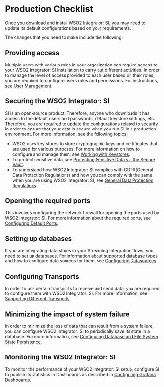 # Production Checklist

Once you download and install WSO2 Integrator: SI, you may need to update its default configurations based on your requirements.

The changes that you need to make include the following:

## Providing access

Multiple users with various roles in your organization can require access to your WSO2 Integrator: SI installation to carry out different activities. In order to manage the level of access provided to each user based on their roles, you are required to configure users roles and permissions. For instructions, see [User Management](../admin/user-management.md).

## Securing the WSO2 Integrator: SI

SI is an open-source product. Therefore, anyone who downloads it has access to the default users and passwords, default keystore settings, etc. Therefore, you are required to update the configurations related to security in order to ensure that your data is secure when you run SI in a production environment. For more information, see the following topics:

- WSO2 uses key stores to store cryptographic keys and certificates that are used for various purposes. For more information on how to configure and manage them, see [Working with Keystores](../admin/working-with-Keystores.md).
- To protect sensitive data, see [Protecting Sensitive Data via the Secure Vault](https://ei.docs.wso2.com/en/latest/streaming-integrator/admin/protecting-sensitive-data-via-the-secure-vault/).
- To understand how WSO2 Integrator: SI complies with GDPR(General Data Protection Regulations) and how you can comply with the same when you are using WSO2 Integrator: SI, see [General Data Protection Regulations](../admin/general-data-protection-regulations.md).

## Opening the required ports

This involves configuring the network firewall for opening the ports used by WSO2 Integrator: SI. For more information about the required ports, see [Configuring Default Ports](../ref/configuring-default-ports.md).

## Setting up databases

If you are integrating data stores in your Streaming Integration flows, you need to set up databases. For information about supported database types and how to configure data sources for them, see [Configuring Datasources](configuring-data-sources.md).

## Configuring Transports

In order to use certain transports to receive and send data, you are required to configure them with WSO2 Integrator: SI. For more information, see [Supporting Different Transports](../admin/supporting-different-transports.md).

## Minimizing the impact of system failure

In order to minimize the loss of data that can result from a system failure, you can configure WSO2 Integrator: SI to periodically save its state in a database. For more information, see [Configuring Database and File System State Persistence](../admin/configuring-Database-and-File-System-State-Persistence.md).

## Monitoring the WSO2 Integrator: SI

To monitor the performance of your WSO2 Integrator: SI setup, configure SI to publish its statistics in Dashboards as described in [Configuring Grafana Dashboards](../admin/setting-up-grafana-dashboards.md).




 
